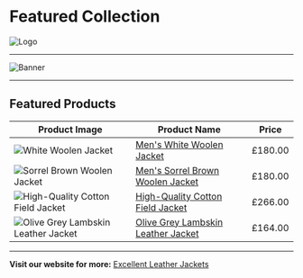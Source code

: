 # Featured Collection

![Logo](https://excellentleatherjackets.com/cdn/shop/files/elj-logo.jpg?v=1730359581&width=100)

---

![Banner](https://excellentleatherjackets.com/cdn/shop/files/home-page-slider-webp-3.webp?v=1730699951&width=1920)

---

## Featured Products

| Product Image | Product Name                              | Price   |
|---------------|------------------------------------------|---------|
| ![White Woolen Jacket](https://excellentleatherjackets.com/cdn/shop/files/mens-white-woolen-jacket.jpg) | [Men's White Woolen Jacket](https://excellentleatherjackets.com/collections/mens-jackets) | £180.00 |
| ![Sorrel Brown Woolen Jacket](https://excellentleatherjackets.com/cdn/shop/files/mens-sorrel-brown-woolen-jacket.jpg) | [Men's Sorrel Brown Woolen Jacket](https://excellentleatherjackets.com/collections/mens-jackets) | £180.00 |
| ![High-Quality Cotton Field Jacket](https://excellentleatherjackets.com/cdn/shop/files/high-quality-cotton-field-jacket.jpg) | [High-Quality Cotton Field Jacket](https://excellentleatherjackets.com/collections/mens-jackets) | £266.00 |
| ![Olive Grey Lambskin Leather Jacket](https://excellentleatherjackets.com/cdn/shop/files/olive-grey-lambskin-leather-jacket.jpg) | [Olive Grey Lambskin Leather Jacket](https://excellentleatherjackets.com/collections/mens-jackets) | £164.00 |

---

**Visit our website for more:** [Excellent Leather Jackets](https://excellentleatherjackets.com)
